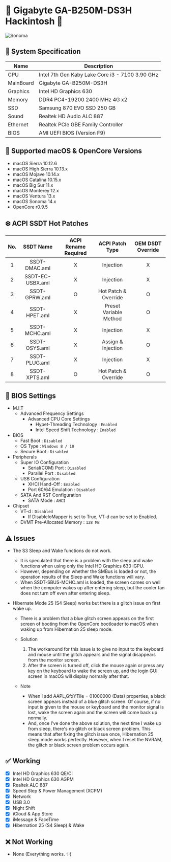 # 🍧 Gigabyte GA-B250M-DS3H Hackintosh 🍦

![Sonoma](https://github.com/lshbluesky/OC-GA-B250M-DS3H-Hackintosh/assets/61459016/bb3b4292-0f14-4306-ad6b-a2fb392218e9)

## 🌿 System Specification
| Name | Description |
| - | - |
| CPU | Intel 7th Gen Kaby Lake Core i3 - 7100 3.90 GHz |
| MainBoard | Gigabyte GA-B250M-DS3H |
| Graphics | Intel HD Graphics 630 |
| Memory | DDR4 PC4-19200 2400 MHz 4G x2 |
| SSD | Samsung 870 EVO SSD 250 GB |
| Sound | Realtek HD Audio ALC 887 |
| Ethernet | Realtek PCIe GBE Family Controller |
| BIOS | AMI UEFI BIOS (Version F9) |

## 🍃 Supported macOS & OpenCore Versions
- macOS Sierra 10.12.6
- macOS High Sierra 10.13.x
- macOS Mojave 10.14.x
- macOS Catalina 10.15.x
- macOS Big Sur 11.x
- macOS Monterey 12.x
- macOS Ventura 13.x
- macOS Sonoma 14.x
- OpenCore r0.9.5

## ❄️ ACPI SSDT Hot Patches
| No. | SSDT Name | ACPI Rename Required | ACPI Patch Type | OEM DSDT Override |
|:-:|:-:|:-:|:-:|:-:|
| 1 | SSDT-DMAC.aml | X | Injection | X |
| 2 | SSDT-EC-USBX.aml | X | Injection | X |
| 3 | SSDT-GPRW.aml | O | Hot Patch & Override | O |
| 4 | SSDT-HPET.aml | X | Preset Variable Method | O |
| 5 | SSDT-MCHC.aml | X | Injection | X |
| 6 | SSDT-OSYS.aml | X | Assign & Injection | O |
| 7 | SSDT-PLUG.aml | X | Injection | X |
| 8 | SSDT-XPTS.aml | O | Hot Patch & Override | O |

## 🍁 BIOS Settings
- M.I.T
  - Advanced Frequency Settings
    - Advanced CPU Core Settings
      - Hypet-Threading Technology : `Enabled`
      - Intel Speed Shift Technology : `Enabled`
- BIOS
  - Fast Boot : `Disabled`
  - OS Type : `Windows 8 / 10`
  - Secure Boot : `Disabled`
- Peripherals
  - Super IO Configuration
    - Serial(COM) Port : `Disabled`
    - Parallel Port : `Disabled`
  - USB Configuration
    - XHCI Hand-Off : `Enabled`
    - Port 60/64 Emulation : `Disabled`
  - SATA And RST Configuration
    - SATA Mode : `AHCI`
- Chipset
  - VT-d : `Disabled`
    - If DisableIoMapper is set to True, VT-d can be set to Enabled.
  - DVMT Pre-Allocated Memory : `128 MB`

## ⚠️ Issues
- The S3 Sleep and Wake functions do not work.
  - It is speculated that there is a problem with the sleep and wake functions when using only the Intel HD Graphics 630 iGPU.
  - However, depending on whether the SMBus is loaded or not, the operation results of the Sleep and Wake functions will vary.
  - When SSDT-SBUS-MCHC.aml is loaded, the screen comes on well when the computer wakes up after entering sleep, but the cooler fan does not turn off even after entering sleep.

- Hibernate Mode 25 (S4 Sleep) works but there is a glitch issue on first wake up.
  - There is a problem that a blue glitch screen appears on the first screen of booting from the OpenCore bootloader to macOS when waking up from Hibernation 25 sleep mode.

  - Solution
    1. The workaround for this issue is to give no input to the keyboard and mouse until the glitch appears and the signal disappears from the monitor screen.
    2. After the screen is turned off, click the mouse again or press any key on the keyboard to wake the screen up, and the login GUI screen in macOS will display normally after that.

  - Note
    - When I add AAPL,GfxYTile = 01000000 (Data) properties, a black screen appears instead of a blue glitch screen. Of course, if no input is given to the mouse or keyboard and the monitor signal is lost, wake the screen again and the screen will come back up normally.
    - And, once I've done the above solution, the next time I wake up from sleep, there's no glitch or black screen problem. This means that after fixing the glitch issue once, Hibernation 25 sleep mode works perfectly. However, when I reset the NVRAM, the glitch or black screen problem occurs again.

## ✅ Working
- [X] Intel HD Graphics 630 QE/CI
- [X] Intel HD Graphics 630 AGPM
- [X] Realtek ALC 887
- [X] Speed Step & Power Management (XCPM)
- [X] Network
- [X] USB 3.0
- [X] Night Shift
- [X] iCloud & App Store
- [X] iMessage & FaceTime
- [X] Hibernation 25 (S4 Sleep) & Wake

## ❌ Not Working
- None (Everything works. ✨)
